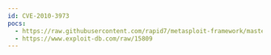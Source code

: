 ```yaml
---
id: CVE-2010-3973
pocs:
  - https://raw.githubusercontent.com/rapid7/metasploit-framework/master/modules/exploits/windows/browser/wmi_admintools.rb
  - https://www.exploit-db.com/raw/15809
---
```

